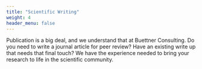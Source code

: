 ```yaml
---
title: "Scientific Writing"
weight: 4
header_menu: false
---
```


Publication is a big deal, and we understand that at Buettner Consulting. Do you need to write a journal article for peer review? Have an existing write up that needs that final touch? We have the experience needed to bring your research to life in the scientific community.

<!-- ![Nice picture to make you pay me ;-)](images/pexels-lukas-590016.jpeg) -->


